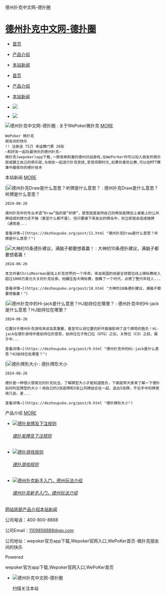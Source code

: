 德州扑克中文网-德扑圈




[德州扑克中文网-德扑圈](https://dezhoupuke.org/)
======================================

* [首页](https://dezhoupuke.org/)
* [产品介绍](https://dezhoupuke.org/?cate=2)
* [本站新闻](https://dezhoupuke.org/?cate=3)

* [首页](https://dezhoupuke.org/)
* [产品介绍](https://dezhoupuke.org/?cate=2)
* [本站新闻](https://dezhoupuke.org/?cate=3)



* [![](https://dezhoupuke.org/zb_users/theme/tx_qiye3/style/img/hdp.jpg)](#)
* [![](https://dezhoupuke.org/zb_users/theme/tx_qiye3/style/img/hdp.jpg)](#)

![德州扑克中文网-德扑圈](https://dezhoupuke.org/zb_users/theme//tx_qiye3/include/gywm_tx.jpg)
:   关于WePoker微扑克 [MORE](https://dezhoupuke.org/post/1.html)

    WePoker 微扑克  
    朋友间的快乐  
    !! 注册送 75刀 幸运赛门票 20张  
    —和好友一起玩最快乐的德州扑克—  
    微扑克(wepoker)app下载,一款简单刺激的德州对战游戏,在WePorker你可以加入朋友的俱乐部或建立自己的俱乐部,与朋友一起进行扑克竞技,享受闲暇时光,如果你喜欢比赛,可以在MTT赛事中磨练你的德扑技术

本站新闻 [MORE](https://dezhoupuke.org/category-3.html)

[![德州扑克Draw是什么意思？听牌是什么意思？](https://dezhoupuke.org/zb_users/theme/tx_qiye3/include/pic.png)
:   德州扑克Draw是什么意思？听牌是什么意思？

    2024-06-26

    德州扑克中的专业术语“Draw”指的是“听牌”，意思就是虽然自己的两张底牌加上桌面上的公共牌组成的牌力还不强（甚至什么都不是），但只要接下来发出的牌击中，则立即就会组成强牌（通常是...

    查看详情→](https://dezhoupuke.org/post/11.html "德州扑克Draw是什么意思？听牌是什么意思？")

[![大神的10条德扑建议，满脑子都要想着赢！](https://dezhoupuke.org/zb_users/theme/tx_qiye3/include/pic.png)
:   大神的10条德扑建议，满脑子都要想着赢！

    2024-06-26

    本文作者ChrisMoorman是线上扑克世界的一个传奇。来自英国的他是全球首位线上锦标赛收入超过1000万美元大关的扑克玩家。他碾压各大锦标赛，鼓舞了一个时代，点燃了整代年轻人...

    查看详情→](https://dezhoupuke.org/post/10.html "大神的10条德扑建议，满脑子都要想着赢！")

[![德州扑克中的Hi-jack是什么意思？HJ劫持位在哪里？](https://dezhoupuke.org/zb_users/theme/tx_qiye3/include/pic.png)
:   德州扑克中的Hi-jack是什么意思？HJ劫持位在哪里？

    2024-06-26

    位置对于德州扑克游戏来说及其重要，甚至可以说位置的好坏直接影响了这个牌局的胜负！Hi-jack在德扑游戏中是劫持位的意思，劫持位位于枪口位（UTG）之后，关煞位（CO）之前，属于中...

    查看详情→](https://dezhoupuke.org/post/9.html "德州扑克中的Hi-jack是什么意思？HJ劫持位在哪里？")

[![德扑牌形大小](https://dezhoupuke.org/zb_users/theme/tx_qiye3/include/pic.png)
:   德扑牌形大小

    2024-06-26

    德扑是一种很火很常见的扑克玩法，了解牌型大小才能知道胜负，下面就带大家来了解一下德扑如何判定牌型的大小！用自己的2张底牌和5张公共牌结合在一起，选出5张牌，不论手中的牌使用几张，甚...

    查看详情→](https://dezhoupuke.org/post/8.html "德扑牌形大小")

产品介绍 [MORE](https://dezhoupuke.org/category-2.html)

* [![德扑发牌及下注规则](https://dezhoupuke.org/zb_users/theme/tx_qiye3/include/pic.png)](https://dezhoupuke.org/post/7.html)

  ###### [德扑发牌及下注规则](https://dezhoupuke.org/post/7.html)
* [![德扑游戏规则](https://dezhoupuke.org/zb_users/theme/tx_qiye3/include/pic.png)](https://dezhoupuke.org/post/6.html)

  ###### [德扑游戏规则](https://dezhoupuke.org/post/6.html)
* [![德州扑克新手入门，德州玩法介绍](https://dezhoupuke.org/zb_users/theme/tx_qiye3/include/pic.png)](https://dezhoupuke.org/post/4.html)

  ###### [德州扑克新手入门，德州玩法介绍](https://dezhoupuke.org/post/4.html)

[网站底部](#)[产品介绍](/?cate=2)[本站新闻](https://dezhoupuke.org/?cate=3)

公司电话：400-800-8888

公司Email：1109856888@qq.com

公司地址：wepoker官方app下载,Wepoker官网入口,WePoKer首页-微扑克朋友间的快乐

Powered

wepoker官方app下载,Wepoker官网入口,WePoKer首页

* ![德州扑克中文网-德扑圈](https://dezhoupuke.org/zb_users/theme//tx_qiye3/include/ma.png)

  扫描关注本站